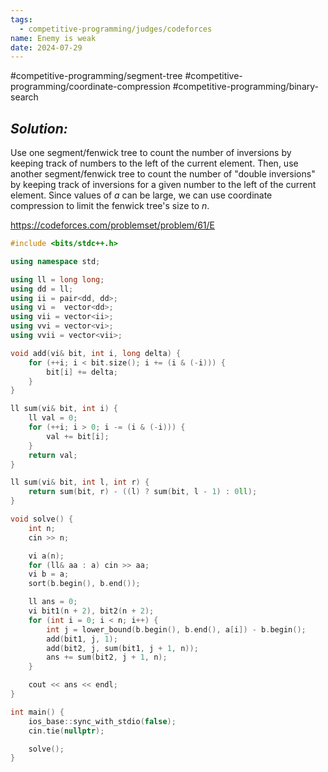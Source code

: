 ```yaml
---
tags:
  - competitive-programming/judges/codeforces
name: Enemy is weak
date: 2024-07-29
---
```

#competitive-programming/segment-tree #competitive-programming/coordinate-compression #competitive-programming/binary-search 
## _Solution:_
Use one segment/fenwick tree to count the number of inversions by keeping track of numbers to the left of the current element. Then, use another segment/fenwick tree to count the number of "double inversions" by keeping track of inversions for a given number to the left of the current element. Since values of $a$ can be large, we can use coordinate compression to limit the fenwick tree's size to $n$.

https://codeforces.com/problemset/problem/61/E
```cpp
#include <bits/stdc++.h>

using namespace std;

using ll = long long;
using dd = ll;
using ii = pair<dd, dd>;
using vi =  vector<dd>;
using vii = vector<ii>;
using vvi = vector<vi>;
using vvii = vector<vii>;

void add(vi& bit, int i, long delta) {
    for (++i; i < bit.size(); i += (i & (-i))) {
        bit[i] += delta;
    }
}

ll sum(vi& bit, int i) {
    ll val = 0;
    for (++i; i > 0; i -= (i & (-i))) {
        val += bit[i];
    }
    return val;
}

ll sum(vi& bit, int l, int r) {
    return sum(bit, r) - ((l) ? sum(bit, l - 1) : 0ll);
}

void solve() {
    int n;
    cin >> n;

    vi a(n);
    for (ll& aa : a) cin >> aa;
    vi b = a;
    sort(b.begin(), b.end());

    ll ans = 0;
    vi bit1(n + 2), bit2(n + 2);
    for (int i = 0; i < n; i++) {
        int j = lower_bound(b.begin(), b.end(), a[i]) - b.begin();
        add(bit1, j, 1);
        add(bit2, j, sum(bit1, j + 1, n));
        ans += sum(bit2, j + 1, n);
    }

    cout << ans << endl;
}

int main() {
    ios_base::sync_with_stdio(false);
    cin.tie(nullptr);

    solve();
}
```
